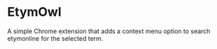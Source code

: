 # EtymOwl

A simple Chrome extension that adds a context menu option to search etymonline for the selected term.
